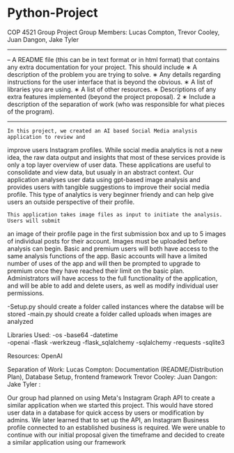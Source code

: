 # Python-Project
COP 4521 Group Project
Group Members: Lucas Compton, Trevor Cooley, Juan Dangon, Jake Tyler 
*****************************************************************************************
– A README file (this can be in text format or in html format) that contains any extra
documentation for your project. This should include
∗ A description of the problem you are trying to solve.
∗ Any details regarding instructions for the user interface that is beyond the obvious.
∗ A list of libraries you are using.
∗ A list of other resources.
∗ Descriptions of any extra features implemented (beyond the project proposal).
2
∗ Include a description of the separation of work (who was responsible for what pieces
of the program).
*****************************************************************************************



    In this project, we created an AI based Social Media analysis application to review and
improve users Instagram profiles. While social media analytics is not a new idea, the 
raw data output and insights that most of these services provide is only a top layer 
overview of user data. These applications are useful to consolidate and view data, but 
usualy in an abstract context. Our application analyses user data using gpt-based image 
analysis and provides users with tangible suggestions to improve their social media 
profile. This type of analytics is very beginner friendy and can help give users an 
outside perspective of their profile. 

    This application takes image files as input to initiate the analysis. Users will submit 
an image of their profile page in the first submission box and up to 5 images of 
individual posts for their account. Images must be uploaded before analysis can begin. 
Basic and premium users will both have access to the same analysis functions of the app. 
Basic accounts will have a limited number of uses of the app and will then be prompted 
to upgrade to premium once they have reached their limit on the basic plan. 
Administrators will have access to the full functionality of the application, and will 
be able to add and delete users, as well as modify individual user permissions. 

-Setup.py should create a folder called instances where the databse will be stored
-main.py should create a folder called uploads when images are analyzed


Libraries Used:
-os
-base64
-datetime  
-openai 
-flask 
-werkzeug 
-flask_sqlalchemy 
-sqlalchemy
-requests
-sqlite3


Resources:
OpenAI


Separation of Work:
Lucas Compton: Documentation (README/Distribution Plan), Database Setup, frontend framework
Trevor Cooley:
Juan Dangon:
Jake Tyler :


Our group had planned on using Meta's Instagram Graph API to create a similar 
application when we started this project. This would have stored user data in a database 
for quick access by users or modification by admins. 
We later learned that to set up the API, an Instagram Business profile connected to an
established business is required. We were unable to continue with our initial proposal 
given the timeframe and decided to create a similar application using our framework